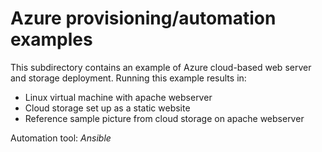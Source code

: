 # Azure provisioning/automation examples
This subdirectory contains an example of Azure cloud-based web server and storage deployment. Running this example results in:
 - Linux virtual machine with apache webserver
 - Cloud storage set up as a static website
 - Reference sample picture from cloud storage on apache webserver

Automation tool: *Ansible* 
